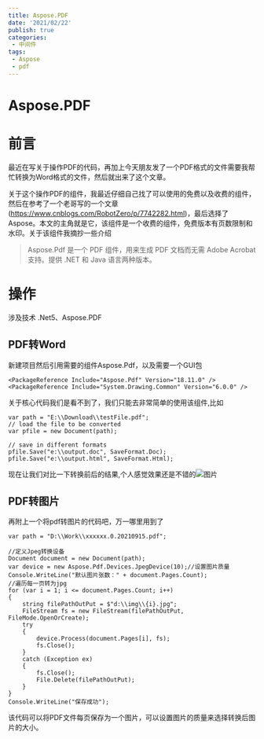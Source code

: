 ```yaml
---
title: Aspose.PDF
date: '2021/02/22'
publish: true
categories:
 - 中间件
tags:
 - Aspose
 - pdf
---
```

# Aspose.PDF

# 前言

最近在写关于操作PDF的代码，再加上今天朋友发了一个PDF格式的文件需要我帮忙转换为Word格式的文件，然后就出来了这个文章。

关于这个操作PDF的组件，我最近仔细自己找了可以使用的免费以及收费的组件，然后在参考了一个老哥写的一个文章(https://www.cnblogs.com/RobotZero/p/7742282.html)，最后选择了Aspose。本文的主角就是它，该组件是一个收费的组件，免费版本有页数限制和水印。关于该组件我摘抄一些介绍

> Aspose.Pdf 是一个 PDF 组件，用来生成 PDF 文档而无需 Adobe Acrobat 支持。提供 .NET 和 Java 语言两种版本。

# 操作

涉及技术 .Net5、Aspose.PDF

## PDF转Word

新建项目然后引用需要的组件Aspose.Pdf，以及需要一个GUI包

```
<PackageReference Include="Aspose.Pdf" Version="18.11.0" />
<PackageReference Include="System.Drawing.Common" Version="6.0.0" />
```

关于核心代码我们是看不到了，我们只能去非常简单的使用该组件,比如

```
var path = "E:\\Download\\testFile.pdf";
// load the file to be converted
var pfile = new Document(path);

// save in different formats
pfile.Save("e:\\output.doc", SaveFormat.Doc);
pfile.Save("e:\\output.html", SaveFormat.Html);
```

现在让我们对比一下转换前后的结果,个人感觉效果还是不错的![图片](https://mmbiz.qpic.cn/mmbiz_png/gtQF7ojZDqKlpibTD3ZAqytbW6pKibcXyALdM8u8czDeT2IFiaHO0kxAZfECe6fU1V7B4lRg26Q7edoWhSdnRf1iag/640?wx_fmt=png&tp=webp&wxfrom=5&wx_lazy=1&wx_co=1)

## PDF转图片

再附上一个将pdf转图片的代码吧，万一哪里用到了

```
var path = "D:\\Work\\xxxxxx.0.20210915.pdf";

//定义Jpeg转换设备
Document document = new Document(path);
var device = new Aspose.Pdf.Devices.JpegDevice(10);//设置图片质量
Console.WriteLine("默认图片张数：" + document.Pages.Count);
//遍历每一页转为jpg
for (var i = 1; i <= document.Pages.Count; i++)
{
    string filePathOutPut = $"d:\\img\\{i}.jpg";
    FileStream fs = new FileStream(filePathOutPut, FileMode.OpenOrCreate);
    try
    {
        device.Process(document.Pages[i], fs);
        fs.Close();
    }
    catch (Exception ex)
    {
        fs.Close();
        File.Delete(filePathOutPut);
    }
}
Console.WriteLine("保存成功");
```

该代码可以将PDF文件每页保存为一个图片，可以设置图片的质量来选择转换后图片的大小。